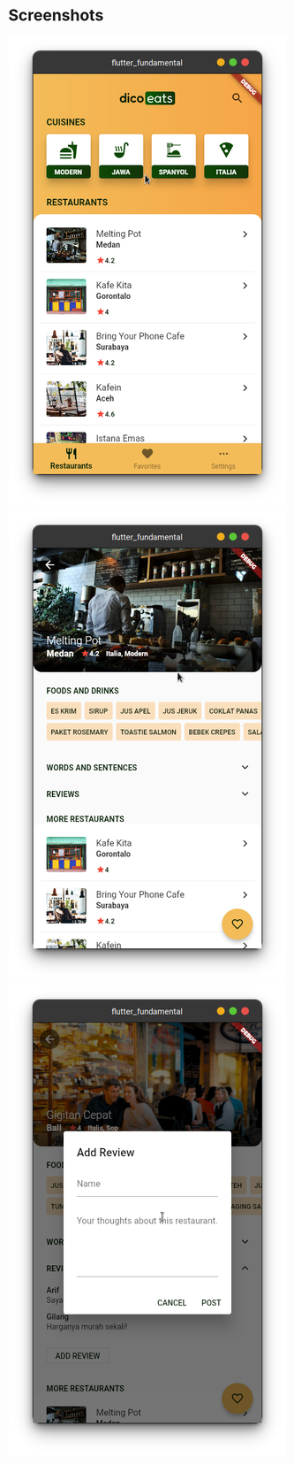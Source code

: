 # Screenshots

!['screenshot1'](screenshot1.png)
!['screenshot2'](screenshot2.png)
!['screenshot3'](screenshot3.png)